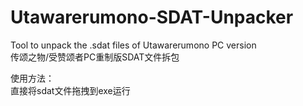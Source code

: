 # Utawarerumono-SDAT-Unpacker
Tool to unpack the .sdat files of Utawarerumono  PC version  
传颂之物/受赞颂者PC重制版SDAT文件拆包  
  
使用方法：  
    直接将sdat文件拖拽到exe运行  
